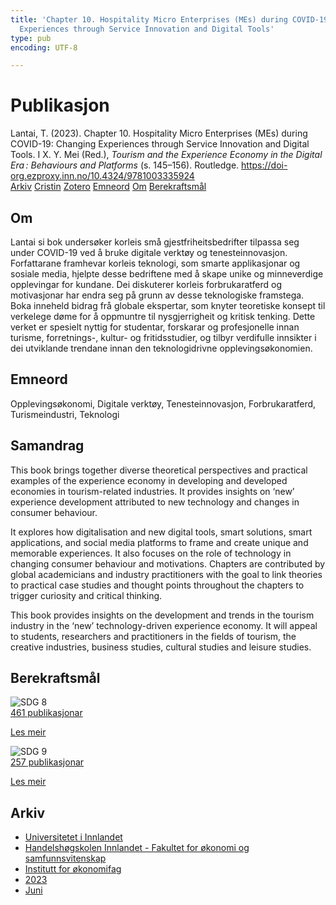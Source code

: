 ```yaml
---
title: 'Chapter 10. Hospitality Micro Enterprises (MEs) during COVID-19: Changing
  Experiences through Service Innovation and Digital Tools'
type: pub
encoding: UTF-8

---
```

<h1>Publikasjon</h1>
<article id="csl-bib-container-DFLYWKYQ" class="csl-bib-container">
  <div class="csl-bib-body"> <div class="csl-entry">Lantai, T. (2023). Chapter 10. Hospitality Micro Enterprises (MEs) during COVID-19: Changing Experiences through Service Innovation and Digital Tools. I X. Y. Mei (Red.), <i>Tourism and the Experience Economy in the Digital Era : Behaviours and Platforms</i> (s. 145–156). Routledge. <a href="https://doi-org.ezproxy.inn.no/10.4324/9781003335924">https://doi-org.ezproxy.inn.no/10.4324/9781003335924</a></div> </div>
  <div class="csl-bib-buttons">
    <a href="#taxonomy-article-DFLYWKYQ" alt="archive" class="csl-bib-button">Arkiv</a>
    <a href="https://app.cristin.no/results/show.jsf?id=2152182" alt="Cristin" class="csl-bib-button">Cristin</a>
    <a href="http://zotero.org/groups/5881554/items/DFLYWKYQ" alt="Zotero" class="csl-bib-button">Zotero</a>
    <a href="#keywords-article-DFLYWKYQ" alt="keywords" class="csl-bib-button">Emneord</a>
    <a href="#about-article-DFLYWKYQ" alt="about_pub" class="csl-bib-button">Om</a>
    <a href="#sdg-article-DFLYWKYQ" alt="sdg" class="csl-bib-button">Berekraftsmål</a>
  </div>
  <div id="csl-bib-meta-container-DFLYWKYQ"></div>
</article>
<div id="csl-bib-meta-DFLYWKYQ" class="csl-bib-meta">
  <article id="about-article-DFLYWKYQ" class="about_pub-article">
    <h1>Om</h1>
    Lantai si bok undersøker korleis små gjestfriheitsbedrifter tilpassa seg under COVID-19 ved å bruke digitale verktøy og tenesteinnovasjon. Forfattarane framhevar korleis teknologi, som smarte applikasjonar og sosiale media, hjelpte desse bedriftene med å skape unike og minneverdige opplevingar for kundane. Dei diskuterer korleis forbrukaratferd og motivasjonar har endra seg på grunn av desse teknologiske framstega. Boka inneheld bidrag frå globale ekspertar, som knyter teoretiske konsept til verkelege døme for å oppmuntre til nysgjerrigheit og kritisk tenking. Dette verket er spesielt nyttig for studentar, forskarar og profesjonelle innan turisme, forretnings-, kultur- og fritidsstudier, og tilbyr verdifulle innsikter i dei utviklande trendane innan den teknologidrivne opplevingsøkonomien.
  </article>
  <article id="keywords-article-DFLYWKYQ" class="keywords-article">
    <h1>Emneord</h1>
    Opplevingsøkonomi, Digitale verktøy, Tenesteinnovasjon, Forbrukaratferd, Turismeindustri, Teknologi
  </article>
  <article id="abstract-article-DFLYWKYQ" class="abstract-article">
    <h1>Samandrag</h1>
    This book brings together diverse theoretical perspectives and practical examples of the experience economy in developing and developed economies in tourism-related industries. It provides insights on ‘new’ experience development attributed to new technology and changes in consumer behaviour. 
 
It explores how digitalisation and new digital tools, smart solutions, smart applications, and social media platforms to frame and create unique and memorable experiences. It also focuses on the role of technology in changing consumer behaviour and motivations. Chapters are contributed by global academicians and industry practitioners with the goal to link theories to practical case studies and thought points throughout the chapters to trigger curiosity and critical thinking. 
 
This book provides insights on the development and trends in the tourism industry in the ‘new’ technology-driven experience economy. It will appeal to students, researchers and practitioners in the fields of tourism, the creative industries, business studies, cultural studies and leisure studies.
  </article>
  <article id="sdg-article-DFLYWKYQ" class="sdg-article">
    <h1>Berekraftsmål</h1>
    <div class="sdg-container"><div id="sdg8" class="sdg">
        <img src="{{< params subfolder >}}images/sdg/sdg08_nn.png" class="image" alt="SDG 8">
        <div class="sdg-overlay">
          <a href="{{< params subfolder >}}nn/archive/?sdg=8#archive" class="sdg-publication-count"><span>461</span> publikasjonar</a>
          <p><a href="https://fn.no/om-fn/fns-baerekraftsmaal/anstendig-arbeid-og-oekonomisk-vekst?lang=nno-NO" class="sdg-read-more">Les meir</a></p>
        </div>
      </div> <div id="sdg9" class="sdg">
        <img src="{{< params subfolder >}}images/sdg/sdg09_nn.png" class="image" alt="SDG 9">
        <div class="sdg-overlay">
          <a href="{{< params subfolder >}}nn/archive/?sdg=9#archive" class="sdg-publication-count"><span>257</span> publikasjonar</a>
          <p><a href="https://fn.no/om-fn/fns-baerekraftsmaal/industri-innovasjon-og-infrastruktur?lang=nno-NO" class="sdg-read-more">Les meir</a></p>
        </div>
      </div></div>
  </article>
  <article id="taxonomy-article-DFLYWKYQ" class="taxonomy-article">
    <h1>Arkiv</h1>
    <ul>
      <li><a href="{{< params subfolder >}}nn/archive/?key=3DCRN523">Universitetet i Innlandet</a></li>
      <li><a href="{{< params subfolder >}}nn/archive/?key=DU8Q9LN9">Handelshøgskolen Innlandet - Fakultet for økonomi og samfunnsvitenskap</a></li>
      <li><a href="{{< params subfolder >}}nn/archive/?key=3IQA89I8">Institutt for økonomifag</a></li>
      <li><a href="{{< params subfolder >}}nn/archive/?key=RD9NIUZB">2023</a></li>
      <li><a href="{{< params subfolder >}}nn/archive/?key=H89YRJF9">Juni</a></li>
    </ul>
  </article>
</div>
